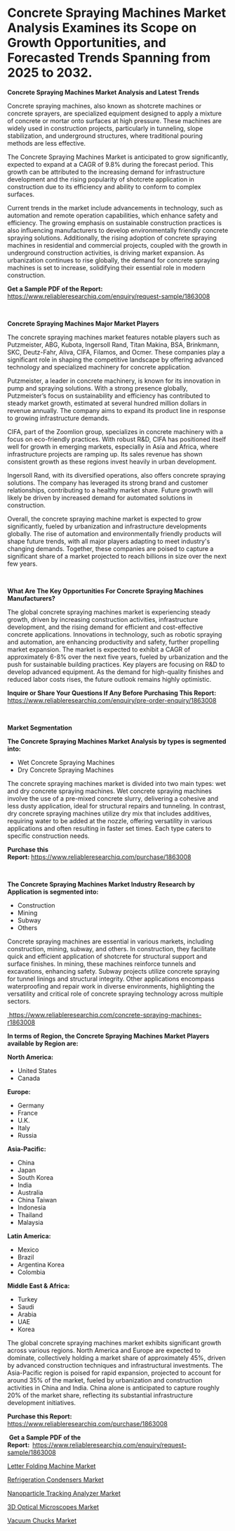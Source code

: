 <p><h1>Concrete Spraying Machines Market Analysis Examines its Scope on Growth Opportunities, and Forecasted Trends Spanning from 2025 to 2032.</h1></p><p><strong>Concrete Spraying Machines Market Analysis and Latest Trends</strong></p>
<p><p>Concrete spraying machines, also known as shotcrete machines or concrete sprayers, are specialized equipment designed to apply a mixture of concrete or mortar onto surfaces at high pressure. These machines are widely used in construction projects, particularly in tunneling, slope stabilization, and underground structures, where traditional pouring methods are less effective. </p><p>The Concrete Spraying Machines Market is anticipated to grow significantly, expected to expand at a CAGR of 9.8% during the forecast period. This growth can be attributed to the increasing demand for infrastructure development and the rising popularity of shotcrete application in construction due to its efficiency and ability to conform to complex surfaces. </p><p>Current trends in the market include advancements in technology, such as automation and remote operation capabilities, which enhance safety and efficiency. The growing emphasis on sustainable construction practices is also influencing manufacturers to develop environmentally friendly concrete spraying solutions. Additionally, the rising adoption of concrete spraying machines in residential and commercial projects, coupled with the growth in underground construction activities, is driving market expansion. As urbanization continues to rise globally, the demand for concrete spraying machines is set to increase, solidifying their essential role in modern construction.</p></p>
<p><strong>Get a Sample PDF of the Report:&nbsp;</strong> <a href="https://www.reliableresearchiq.com/enquiry/request-sample/1863008?utm_campaign=904&utm_medium=2&utm_source=Github&utm_content=ia&utm_term=19022025&utm_id=concrete-spraying-machines">https://www.reliableresearchiq.com/enquiry/request-sample/1863008</a></p>
<p>&nbsp;</p>
<p><strong>Concrete Spraying Machines Major Market Players</strong></p>
<p><p>The concrete spraying machines market features notable players such as Putzmeister, ABG, Kubota, Ingersoll Rand, Titan Makina, BSA, Brinkmann, SKC, Deutz-Fahr, Aliva, CIFA, Filamos, and Ocmer. These companies play a significant role in shaping the competitive landscape by offering advanced technology and specialized machinery for concrete application.</p><p>Putzmeister, a leader in concrete machinery, is known for its innovation in pump and spraying solutions. With a strong presence globally, Putzmeister’s focus on sustainability and efficiency has contributed to steady market growth, estimated at several hundred million dollars in revenue annually. The company aims to expand its product line in response to growing infrastructure demands.</p><p>CIFA, part of the Zoomlion group, specializes in concrete machinery with a focus on eco-friendly practices. With robust R&D, CIFA has positioned itself well for growth in emerging markets, especially in Asia and Africa, where infrastructure projects are ramping up. Its sales revenue has shown consistent growth as these regions invest heavily in urban development.</p><p>Ingersoll Rand, with its diversified operations, also offers concrete spraying solutions. The company has leveraged its strong brand and customer relationships, contributing to a healthy market share. Future growth will likely be driven by increased demand for automated solutions in construction.</p><p>Overall, the concrete spraying machine market is expected to grow significantly, fueled by urbanization and infrastructure developments globally. The rise of automation and environmentally friendly products will shape future trends, with all major players adapting to meet industry's changing demands. Together, these companies are poised to capture a significant share of a market projected to reach billions in size over the next few years.</p></p>
<p>&nbsp;</p>
<p><strong>What Are The Key Opportunities For Concrete Spraying Machines Manufacturers?</strong></p>
<p><p>The global concrete spraying machines market is experiencing steady growth, driven by increasing construction activities, infrastructure development, and the rising demand for efficient and cost-effective concrete applications. Innovations in technology, such as robotic spraying and automation, are enhancing productivity and safety, further propelling market expansion. The market is expected to exhibit a CAGR of approximately 6-8% over the next five years, fueled by urbanization and the push for sustainable building practices. Key players are focusing on R&D to develop advanced equipment. As the demand for high-quality finishes and reduced labor costs rises, the future outlook remains highly optimistic.</p></p>
<p><strong>Inquire or Share Your Questions If Any Before Purchasing This Report:</strong> <a href="https://www.reliableresearchiq.com/enquiry/pre-order-enquiry/1863008?utm_campaign=904&utm_medium=2&utm_source=Github&utm_content=ia&utm_term=19022025&utm_id=concrete-spraying-machines">https://www.reliableresearchiq.com/enquiry/pre-order-enquiry/1863008</a></p>
<p>&nbsp;</p>
<p><strong>Market Segmentation</strong></p>
<p><strong>The Concrete Spraying Machines Market Analysis by types is segmented into:</strong></p>
<p><ul><li>Wet Concrete Spraying Machines</li><li>Dry Concrete Spraying Machines</li></ul></p>
<p><p>The concrete spraying machines market is divided into two main types: wet and dry concrete spraying machines. Wet concrete spraying machines involve the use of a pre-mixed concrete slurry, delivering a cohesive and less dusty application, ideal for structural repairs and tunneling. In contrast, dry concrete spraying machines utilize dry mix that includes additives, requiring water to be added at the nozzle, offering versatility in various applications and often resulting in faster set times. Each type caters to specific construction needs.</p></p>
<p><strong>Purchase this Report:&nbsp;</strong><a href="https://www.reliableresearchiq.com/purchase/1863008?utm_campaign=904&utm_medium=2&utm_source=Github&utm_content=ia&utm_term=19022025&utm_id=concrete-spraying-machines">https://www.reliableresearchiq.com/purchase/1863008</a></p>
<p>&nbsp;</p>
<p><strong>The Concrete Spraying Machines Market Industry Research by Application is segmented into:</strong></p>
<p><ul><li>Construction</li><li>Mining</li><li>Subway</li><li>Others</li></ul></p>
<p><p>Concrete spraying machines are essential in various markets, including construction, mining, subway, and others. In construction, they facilitate quick and efficient application of shotcrete for structural support and surface finishes. In mining, these machines reinforce tunnels and excavations, enhancing safety. Subway projects utilize concrete spraying for tunnel linings and structural integrity. Other applications encompass waterproofing and repair work in diverse environments, highlighting the versatility and critical role of concrete spraying technology across multiple sectors.</p></p>
<p><a href="https://www.reliableresearchiq.com/concrete-spraying-machines-r1863008?utm_campaign=904&utm_medium=2&utm_source=Github&utm_content=ia&utm_term=19022025&utm_id=concrete-spraying-machines">&nbsp;https://www.reliableresearchiq.com/concrete-spraying-machines-r1863008</a></p>
<p><strong>In terms of Region, the Concrete Spraying Machines Market Players available by Region are:</strong></p>
<p>
    <p> <strong> North America: </strong>
        <ul>
            <li>United States</li>
            <li>Canada</li>
        </ul>
        </p> 
    <p> <strong> Europe: </strong>
        <ul>
            <li>Germany</li>
            <li>France</li>
            <li>U.K.</li>
            <li>Italy</li>
            <li>Russia</li>
        </ul>
        </p> 
    <p> <strong> Asia-Pacific: </strong>
        <ul>
            <li>China</li>
            <li>Japan</li>
            <li>South Korea</li>
            <li>India</li>
            <li>Australia</li>
            <li>China Taiwan</li>
            <li>Indonesia</li>
            <li>Thailand</li>
            <li>Malaysia</li>
        </ul>
        </p> 
    <p> <strong> Latin America: </strong>
        <ul>
            <li>Mexico</li>
            <li>Brazil</li>
            <li>Argentina Korea</li>
            <li>Colombia</li>
        </ul>
        </p> 
    <p> <strong> Middle East & Africa: </strong>
        <ul>
            <li>Turkey</li>
            <li>Saudi</li>
            <li>Arabia</li>
            <li>UAE</li>
            <li>Korea</li>
        </ul>
    </p>
    </p>
<p><p>The global concrete spraying machines market exhibits significant growth across various regions. North America and Europe are expected to dominate, collectively holding a market share of approximately 45%, driven by advanced construction techniques and infrastructural investments. The Asia-Pacific region is poised for rapid expansion, projected to account for around 35% of the market, fueled by urbanization and construction activities in China and India. China alone is anticipated to capture roughly 20% of the market share, reflecting its substantial infrastructure development initiatives.</p></p>
<p><strong>Purchase this Report: </strong><a href="https://www.reliableresearchiq.com/purchase/1863008?utm_campaign=904&utm_medium=2&utm_source=Github&utm_content=ia&utm_term=19022025&utm_id=concrete-spraying-machines">https://www.reliableresearchiq.com/purchase/1863008</a></p>
<p>&nbsp;<strong>Get a Sample PDF of the Report:&nbsp;&nbsp;</strong><a href="https://www.reliableresearchiq.com/enquiry/request-sample/1863008?utm_campaign=904&utm_medium=2&utm_source=Github&utm_content=ia&utm_term=19022025&utm_id=concrete-spraying-machines">https://www.reliableresearchiq.com/enquiry/request-sample/1863008</a></p>
<p><strong></strong></p>
<p><p><a href="https://github.com/raaschadonle/Market-Research-Report-List-1/blob/main/letter-folding-machine-market.md?utm_campaign=904&utm_medium=2&utm_source=Github&utm_content=ia&utm_term=19022025&utm_id=concrete-spraying-machines">Letter Folding Machine Market</a></p><p><a href="https://github.com/sawrovpipolo/Market-Research-Report-List-1/blob/main/refrigeration-condensers-market.md?utm_campaign=904&utm_medium=2&utm_source=Github&utm_content=ia&utm_term=19022025&utm_id=concrete-spraying-machines">Refrigeration Condensers Market</a></p><p><a href="https://github.com/zsibaqalia/Market-Research-Report-List-1/blob/main/nanoparticle-tracking-analyzer-market.md?utm_campaign=904&utm_medium=2&utm_source=Github&utm_content=ia&utm_term=19022025&utm_id=concrete-spraying-machines">Nanoparticle Tracking Analyzer Market</a></p><p><a href="https://github.com/palenjeppecd/Market-Research-Report-List-1/blob/main/3d-optical-microscopes-market.md?utm_campaign=904&utm_medium=2&utm_source=Github&utm_content=ia&utm_term=19022025&utm_id=concrete-spraying-machines">3D Optical Microscopes Market</a></p><p><a href="https://github.com/aarajlyre/Market-Research-Report-List-1/blob/main/vacuum-chucks-market.md?utm_campaign=904&utm_medium=2&utm_source=Github&utm_content=ia&utm_term=19022025&utm_id=concrete-spraying-machines">Vacuum Chucks Market</a></p></p>